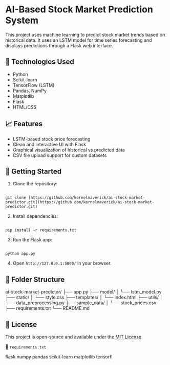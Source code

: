 
# AI-Based Stock Market Prediction System

This project uses machine learning to predict stock market trends based on historical data. It uses an LSTM model for time series forecasting and displays predictions through a Flask web interface.

## 🔧 Technologies Used
- Python
- Scikit-learn
- TensorFlow (LSTM)
- Pandas, NumPy
- Matplotlib
- Flask
- HTML/CSS

## 📈 Features
- LSTM-based stock price forecasting
- Clean and interactive UI with Flask
- Graphical visualization of historical vs predicted data
- CSV file upload support for custom datasets

## 🚀 Getting Started
1. Clone the repository:
```

git clone [https://github.com/kernelmaverick/ai-stock-market-predictor.git](https://github.com/kernelmaverick/ai-stock-market-predictor.git)

```
2. Install dependencies:
```

pip install -r requirements.txt

```
3. Run the Flask app:
```

python app.py

```

4. Open `http://127.0.0.1:5000/` in your browser.

## 📂 Folder Structure


ai-stock-market-predictor/
├── app.py
├── model/
│   └── lstm\_model.py
├── static/
│   └── style.css
├── templates/
│   └── index.html
├── utils/
│   └── data\_preprocessing.py
├── sample\_data/
│   └── stock\_prices.csv
├── requirements.txt
└── README.md



## 📄 License
This project is open-source and available under the [MIT License](LICENSE).


 📄 `requirements.txt`


flask
numpy
pandas
scikit-learn
matplotlib
tensorfl
